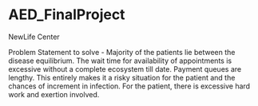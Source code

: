 # AED_FinalProject

NewLife Center

Problem Statement to solve -
Majority of the patients lie between the disease equilibrium.​ The wait time for availability of appointments is excessive without a complete ecosystem till date.​ Payment queues are lengthy.​ This entirely makes it a risky situation for the patient and the chances of increment in infection. For the patient, there is excessive hard work and exertion involved.​
